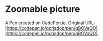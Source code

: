# Zoomable picture

A Pen created on CodePen.io. Original URL: [https://codepen.io/pcriadop/pen/qBOVaQO](https://codepen.io/pcriadop/pen/qBOVaQO).


